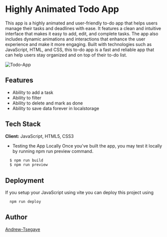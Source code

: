 # Highly Animated Todo App

This app is a highly animated and user-friendly to-do app that helps users manage their tasks and deadlines with ease. It features a clean and intuitive interface that makes it easy to add, edit, and complete tasks. The app also includes dynamic animations and interactions that enhance the user experience and make it more engaging. Built with technologies such as JavaScript, HTML, and CSS, this to-do app is a fast and reliable app that can help users stay organized and on top of their to-do list.

![Todo-App](https://i.imgur.com/R66Rhff.png)

## Features

- Ability to add a task
- Ability to filter
- Ability to delete and mark as done
- Ability to save data forever in localstorage

## Tech Stack

**Client:** JavaScript, HTML5, CSS3

- Testing the App Locally
Once you've built the app, you may test it locally by running npm run preview command.

```bash
  $ npm run build
  $ npm run preview
```

## Deployment

If you setup your JavaScript using vite you can deploy this project using

```bash
  npm run deploy
```

## Author
[Andrew-Tsegaye](https://www.github.com/Andrew-Tsegaye)
